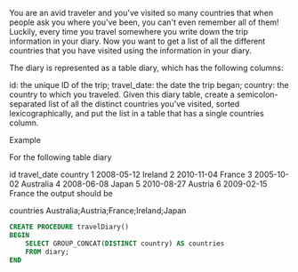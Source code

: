 You are an avid traveler and you've visited so many countries that when people ask you where you've been, you can't even remember all of them! Luckily, every time you travel somewhere you write down the trip information in your diary. Now you want to get a list of all the different countries that you have visited using the information in your diary.

The diary is represented as a table diary, which has the following columns:

id: the unique ID of the trip;
travel_date: the date the trip began;
country: the country to which you traveled.
Given this diary table, create a semicolon-separated list of all the distinct countries you've visited, sorted lexicographically, and put the list in a table that has a single countries column.

Example

For the following table diary

id	travel_date	country
1	2008-05-12	Ireland
2	2010-11-04	France
3	2005-10-02	Australia
4	2008-06-08	Japan
5	2010-08-27	Austria
6	2009-02-15	France
the output should be

countries
Australia;Austria;France;Ireland;Japan


```SQL
CREATE PROCEDURE travelDiary()
BEGIN
    SELECT GROUP_CONCAT(DISTINCT country) AS countries
    FROM diary;
END
```
